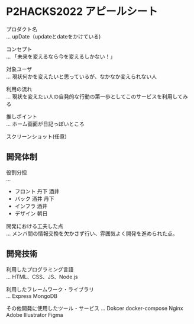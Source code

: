 # P2HACKS2022 アピールシート 

プロダクト名  
... upDate（updateとdateをかけている)

コンセプト  
...  「未来を変えるなら今を変えるしかない！」

対象ユーザ  
...  現状何かを変えたいと思っているが、なかなか変えられない人

利用の流れ  
... 現状を変えたい人の自発的な行動の第一歩としてこのサービスを利用してみる 

推しポイント  
...  ホーム画面が日記っぽいところ

スクリーンショット(任意)  

## 開発体制  

役割分担  
...  
- フロント 丹下 酒井
- バック 酒井 丹下
- インフラ 酒井
- デザイン 朝日

開発における工夫した点  
... メンバ間の情報交換を欠かさず行い、雰囲気よく開発を進められた点。

## 開発技術 

利用したプログラミング言語  
...  HTML、CSS、JS、Node.js

利用したフレームワーク・ライブラリ  
...  Express MongoDB

その他開発に使用したツール・サービス
...  Dokcer docker-compose Nginx Adobe Illustrator Figma
